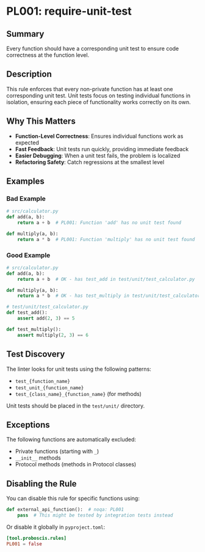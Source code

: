 # PL001: require-unit-test

## Summary

Every function should have a corresponding unit test to ensure code correctness at the function level.

## Description

This rule enforces that every non-private function has at least one corresponding unit test. Unit tests focus on testing individual functions in isolation, ensuring each piece of functionality works correctly on its own.

## Why This Matters

- **Function-Level Correctness**: Ensures individual functions work as expected
- **Fast Feedback**: Unit tests run quickly, providing immediate feedback
- **Easier Debugging**: When a unit test fails, the problem is localized
- **Refactoring Safety**: Catch regressions at the smallest level

## Examples

### Bad Example

```python
# src/calculator.py
def add(a, b):
    return a + b  # PL001: Function 'add' has no unit test found

def multiply(a, b):
    return a * b  # PL001: Function 'multiply' has no unit test found
```

### Good Example

```python
# src/calculator.py
def add(a, b):
    return a + b  # OK - has test_add in test/unit/test_calculator.py

def multiply(a, b):
    return a * b  # OK - has test_multiply in test/unit/test_calculator.py

# test/unit/test_calculator.py
def test_add():
    assert add(2, 3) == 5

def test_multiply():
    assert multiply(2, 3) == 6
```

## Test Discovery

The linter looks for unit tests using the following patterns:
- `test_{function_name}`
- `test_unit_{function_name}`
- `test_{class_name}_{function_name}` (for methods)

Unit tests should be placed in the `test/unit/` directory.

## Exceptions

The following functions are automatically excluded:
- Private functions (starting with `_`)
- `__init__` methods
- Protocol methods (methods in Protocol classes)

## Disabling the Rule

You can disable this rule for specific functions using:

```python
def external_api_function():  # noqa: PL001
    pass  # This might be tested by integration tests instead
```

Or disable it globally in `pyproject.toml`:

```toml
[tool.proboscis.rules]
PL001 = false
```
